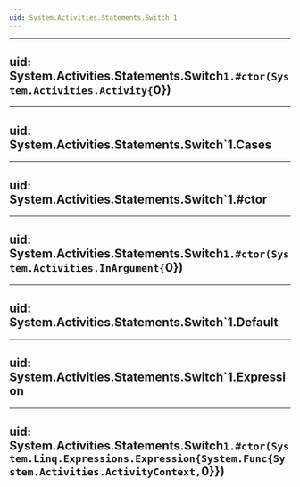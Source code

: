 ```yaml
---
uid: System.Activities.Statements.Switch`1
---
```


---
uid: System.Activities.Statements.Switch`1.#ctor(System.Activities.Activity{`0})
---

---
uid: System.Activities.Statements.Switch`1.Cases
---

---
uid: System.Activities.Statements.Switch`1.#ctor
---

---
uid: System.Activities.Statements.Switch`1.#ctor(System.Activities.InArgument{`0})
---

---
uid: System.Activities.Statements.Switch`1.Default
---

---
uid: System.Activities.Statements.Switch`1.Expression
---

---
uid: System.Activities.Statements.Switch`1.#ctor(System.Linq.Expressions.Expression{System.Func{System.Activities.ActivityContext,`0}})
---
